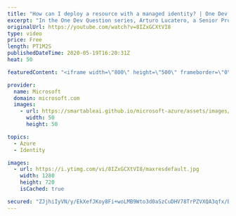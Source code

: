 ```yaml
---
title: "How can I deploy a resource with a managed identity? | One Dev Question: Arturo Lucatero"
excerpt: "In the One Dev Question series, Arturo Lucatero, a Senior Program Manager working on managed identities for Azure resources, explains how to deploy a resource that contains a managed identity.    For more information, visit: https://docs.microsoft.com/azure/active-directory/managed-identities-azure-resources/overview"
originalUrl: https://youtube.com/watch?v=8IZxGCXtVI8
type: video
price: Free
length: PT1M2S
publishedDateTime: 2020-05-19T16:20:31Z
heat: 50

featuredContent: "<iframe width=\"800\" height=\"500\" frameborder=\"0\" src=\"https://www.youtube.com/embed/8IZxGCXtVI8\" allow=\"accelerometer; autoplay; encrypted-media; gyroscope; picture-in-picture\" allowfullscreen></iframe>"

provider:
  name: Microsoft
  domain: microsoft.com
  images:
    - url: https://smartableai.github.io/microsoft-azure/assets/images/organizations/microsoft.com-50x50.jpg
      width: 50
      height: 50

topics:
  - Azure
  - Identity

images:
  - url: https://i.ytimg.com/vi/8IZxGCXtVI8/maxresdefault.jpg
    width: 1280
    height: 720
    isCached: true

secured: "ZJjhiIyVN/y/EkXefJKoy8Fi+woLMB9Wto3d0aSzCuDHV78TrPZVXQA3qfx/B1Fu996/GVMCnQEBepyHNj5bLUWzg3bw+jxJhuoGX+Y88YHlriuVzgevnQoLmAi+gyf42hixbNqMpB6M7/nJaQmL8GaESxiqwkwl58GMkKu3WROsVkACx9H1NYk2SkUh/bgDMLvM3nAkrtvgBnCpwMGXqS2m7XuuFbAb/hRXxEehSPjFPbnpRM9ICUPbtw7ZfyFKzXnCR33crFQukh5lSChybXNf88ZemQjQ7i99htVbymOoGW0sDrbl2a2Fh8cRCczt+NTsCQphTw7evx0Z88iqPejH1aowcezBkudH0W9qD58GLBAPU46W2Lcc0eF+eQyqGcUHvGIcAFcr75DkfH5O41UdOPl3i/We+tK5VN32j64=;Gvu8HSR5mZZUGATCw/n98g=="
---
```


